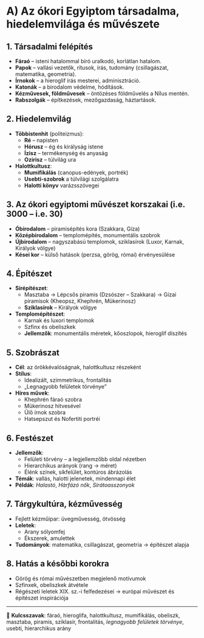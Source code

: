# A) Az ókori Egyiptom társadalma, hiedelemvilága és művészete

## 1. Társadalmi felépítés
- **Fáraó** – isteni hatalommal bíró uralkodó, korlátlan hatalom.  
- **Papok** – vallási vezetők, rítusok, írás, tudomány (csillagászat, matematika, geometria).  
- **Írnokok** – a hieroglif írás mesterei, adminisztráció.  
- **Katonák** – a birodalom védelme, hódítások.  
- **Kézművesek, földművesek** – öntözéses földművelés a Nílus mentén.  
- **Rabszolgák** – építkezések, mezőgazdaság, háztartások.  

## 2. Hiedelemvilág
- **Többistenhit** (politeizmus):  
  - **Ré** – napisten  
  - **Hórusz** – ég és királyság istene  
  - **Ízisz** – termékenység és anyaság  
  - **Ozirisz** – túlvilág ura  
- **Halottkultusz**:  
  - **Mumifikálás** (canopus-edények, portrék)  
  - **Usebti-szobrok** a túlvilági szolgálatra  
  - **Halotti könyv** varázsszövegei  

## 3. Az ókori egyiptomi művészet korszakai (i.e. 3000 – i.e. 30)
- **Óbirodalom** – piramisépítés kora (Szakkara, Gíza)  
- **Középbirodalom** – templomépítés, monumentális szobrok  
- **Újbirodalom** – nagyszabású templomok, sziklasírok (Luxor, Karnak, Királyok völgye)  
- **Kései kor** – külső hatások (perzsa, görög, római) érvényesülése  

## 4. Építészet
- **Sírépítészet**:  
  - Masztaba → Lépcsős piramis (Dzsószer – Szakkara) → Gízai piramisok (Kheopsz, Khephrén, Mükerinosz)  
  - **Sziklasírok** – Királyok völgye  
- **Templomépítészet**:  
  - Karnak és luxori templomok  
  - Szfinx és obeliszkek  
  - **Jellemzők**: monumentális méretek, kőoszlopok, hieroglif díszítés  

## 5. Szobrászat
- **Cél**: az örökkévalóságnak, halottkultusz részeként  
- **Stílus**:  
  - Idealizált, szimmetrikus, frontalitás  
  - „Legnagyobb felületek törvénye”  
- **Híres művek**:  
  - Khephrén fáraó szobra  
  - Mükerinosz hitvesével  
  - Ülő írnok szobra  
  - Hatsepszut és Nofertiti portréi  

## 6. Festészet
- **Jellemzők**:  
  - Felületi törvény – a legjellemzőbb oldal nézetben  
  - Hierarchikus arányok (rang → méret)  
  - Élénk színek, síkfelület, kontúros ábrázolás  
- **Témák**: vallás, halotti jelenetek, mindennapi élet  
- **Példák**: *Halastó*, *Hárfázó nők*, *Sirátoasszonyok*  

## 7. Tárgykultúra, kézművesség
- Fejlett kézműipar: üvegművesség, ötvösség  
- **Leletek**:  
  - Arany sólyomfej  
  - Ékszerek, amulettek  
- **Tudományok**: matematika, csillagászat, geometria → építészet alapja  

## 8. Hatás a későbbi korokra
- Görög és római művészetben megjelenő motívumok  
- Szfinxek, obeliszkek átvétele  
- Régészeti leletek XIX. sz.-i felfedezései → európai művészet és építészet inspirációja  

---

🔑 **Kulcsszavak**: fáraó, hieroglifa, halottkultusz, mumifikálás, obeliszk, masztaba, piramis, sziklasír, frontalitás, *legnagyobb felületek törvénye*, usebti, hierarchikus arány
